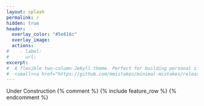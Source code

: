 ```yaml
---
layout: splash
permalink: /
hidden: true
header:
  overlay_color: "#5e616c"
  overlay_image: 
  actions:
#    - label:
#      url:
excerpt:
#  A flexible two-column Jekyll theme. Perfect for building personal sites, blogs, and portfolios.<br />
#  <small><a href="https://github.com/mmistakes/minimal-mistakes/releases/tag/4.24.0">Latest release v4.24.0</a></small>
---
```

Under Construction
{% comment %}
{% include feature_row %}
{% endcomment %}